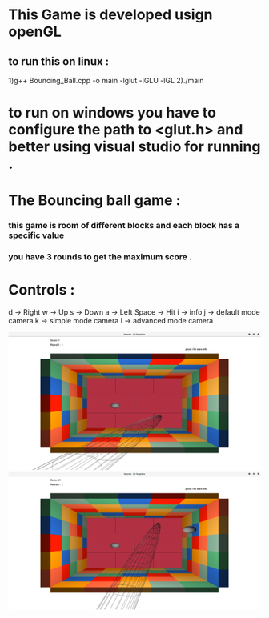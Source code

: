 


# This Game is developed usign openGL 
## to run this on linux :
1)g++ Bouncing_Ball.cpp -o main -lglut -lGLU -lGL
2)./main

# to run on windows you have to configure the path to <glut.h> and better using visual studio for running .  

# The Bouncing ball game : 

### this game is room of different blocks and each block has a specific value 
### you have 3 rounds to get the maximum score .

# Controls :
d -> Right 
w -> Up 
s -> Down 
a -> Left 
Space -> Hit 
i -> info
j -> default mode camera 
k -> simple mode camera 
l -> advanced mode camera 


![sc1](screen1.png) 
![sc2](screen2.png) 
